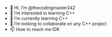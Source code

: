 - 👋 Hi, I’m @thecodingmaster242
- 👀 I’m interested in learning C++
- 🌱 I’m currently learning C++
- 💞️ I’m looking to collaborate on any C++ project
- 📫 How to reach me IDK

<!---
thecodingmaster242/thecodingmaster242 is a ✨ special ✨ repository because its `README.md` (this file) appears on your GitHub profile.
You can click the Preview link to take a look at your changes.
--->
